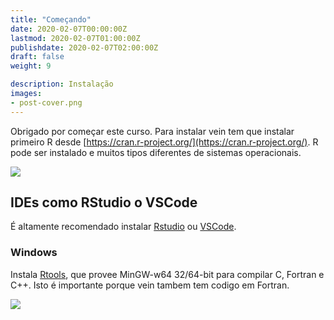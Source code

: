 ```yaml
---
title: "Começando"
date: 2020-02-07T00:00:00Z
lastmod: 2020-02-07T01:00:00Z
publishdate: 2020-02-07T02:00:00Z
draft: false
weight: 9

description: Instalação
images:
- post-cover.png
---
```


Obrigado por começar este curso. Para instalar vein tem que instalar primeiro R desde [https://cran.r-project.org/](https://cran.r-project.org/). R pode ser instalado e muitos tipos diferentes de sistemas operacionais.

![](https://i.imgur.com/38mZ4Qh.png)

## IDEs como RStudio o VSCode

É altamente recomendado instalar [Rstudio](https://rstudio.com/) ou [VSCode](https://code.visualstudio.com/).

### Windows

Instala [Rtools](https://cran.r-project.org/bin/windows/Rtools/), que provee MinGW-w64 32/64-bit para compilar C, Fortran e C++. Isto é importante porque vein tambem tem codigo em Fortran.

![](https://i.imgur.com/jIhAkKL.png)
